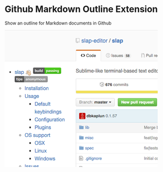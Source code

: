# Github Markdown Outline Extension
Show an outline for Markdown documents in Github

![screenshot](https://raw.githubusercontent.com/dbkaplun/github-markdown-outline-extension/master/screenshot.png)
